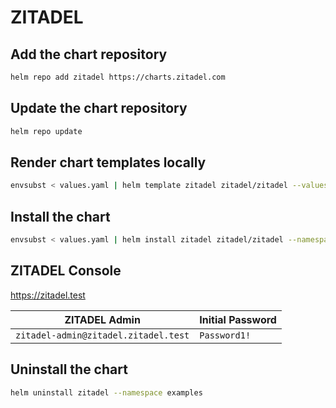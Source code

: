 # ZITADEL

## Add the chart repository

```bash
helm repo add zitadel https://charts.zitadel.com
```

## Update the chart repository

```bash
helm repo update
```

## Render chart templates locally

```bash
envsubst < values.yaml | helm template zitadel zitadel/zitadel --values - > manifest.yaml
```

## Install the chart

```bash
envsubst < values.yaml | helm install zitadel zitadel/zitadel --namespace examples --values -
```

## ZITADEL Console

https://zitadel.test

| ZITADEL Admin                        | Initial Password |
| ------------------------------------ | ---------------- |
| `zitadel-admin@zitadel.zitadel.test` | `Password1!`     |

## Uninstall the chart

```bash
helm uninstall zitadel --namespace examples
```
